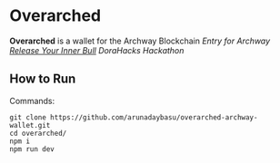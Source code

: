 # Overarched

**Overarched** is a wallet for the Archway Blockchain
*Entry for Archway [Release Your Inner Bull](https://dorahacks.io/hackathon/archway-releaseyourinnerbull/) DoraHacks Hackathon*

## How to Run

Commands: 

    git clone https://github.com/arunadaybasu/overarched-archway-wallet.git
    cd overarched/ 
    npm i 
    npm run dev
